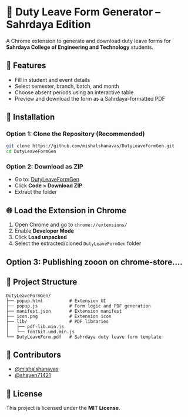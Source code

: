 # 📄 Duty Leave Form Generator – Sahrdaya Edition

A Chrome extension to generate and download duty leave forms for **Sahrdaya College of Engineering and Technology** students.

## 🚀 Features

- Fill in student and event details
- Select semester, branch, batch, and month
- Choose absent periods using an interactive table
- Preview and download the form as a Sahrdaya-formatted PDF

## 🔧 Installation

### Option 1: Clone the Repository (Recommended)

```bash
git clone https://github.com/mishalshanavas/DutyLeaveFormGen.git
cd DutyLeaveFormGen
```

### Option 2: Download as ZIP

- Go to: [DutyLeaveFormGen](https://github.com/mishalshanavas/DutyLeaveFormGen)
- Click **Code > Download ZIP**
- Extract the folder

## 🌐 Load the Extension in Chrome

1. Open Chrome and go to `chrome://extensions/`
2. Enable **Developer Mode**
3. Click **Load unpacked**
4. Select the extracted/cloned `DutyLeaveFormGen` folder

## Option 3: Publishing zooon on chrome-store....

## 📁 Project Structure

```
DutyLeaveFormGen/
├── popup.html          # Extension UI
├── popup.js            # Form logic and PDF generation
├── manifest.json       # Extension manifest
├── icon.png            # Extension icon
├── lib/                # PDF libraries
│   ├── pdf-lib.min.js
│   └── fontkit.umd.min.js
└── DutyLeaveForm.pdf   # Sahrdaya duty leave form template
```

## 👥 Contributors

- [@mishalshanavas](https://github.com/mishalshanavas)
- [@shayen71421](https://github.com/shayen71421)

## 📄 License
This project is licensed under the **MIT License**.

